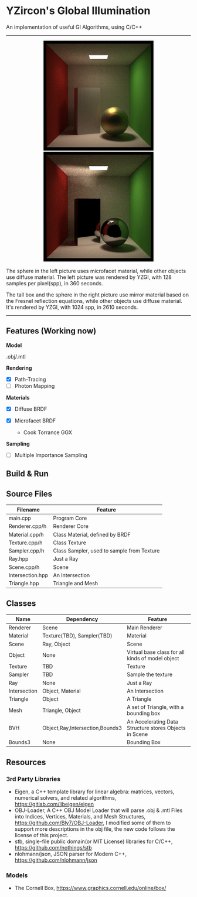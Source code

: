 # YZircon's Global Illumination

An implementation of useful GI Algorithms, using C/C++

------

<p align="center">
  <picture>
    <img src="images/CornellBox_Microfacet_128spp_360s.png" style="width: 300px;">
  </picture>
  <picture>
    <img src="images/CornellBox+Sphere_Mirror_1024spp_2610s.png" style="width: 300px;">
  </picture>
</p>
The sphere in the left picture uses microfacet material, while other objects use diffuse material. The left picture was rendered by YZGI, with 128 samples per pixel(spp), in 360 seconds.

The tall box and the sphere in the right picture use mirror material based on the Fresnel reflection equations, while other objects use diffuse material. It's rendered by YZGI, with 1024 spp, in 2610 seconds.

------

## Features (Working now)

**Model**

.obj/.mtl

**Rendering**

- [x] Path-Tracing
- [ ] Photon Mapping

**Materials**

- [x] Diffuse BRDF

- [x] Microfacet BRDF

  - Cook Torrance GGX

**Sampling**

- [ ] Multiple Importance Sampling

## Build & Run

## Source Files

| Filename         | Feature                                    |
|------------------|--------------------------------------------|
| main.cpp         | Program Core                               |
| Renderer.cpp/h   | Renderer Core                              |
| Material.cpp/h   | Class Material, defined by BRDF            |
| Texture.cpp/h    | Class Texture                              |
| Sampler.cpp/h    | Class Sampler, used to sample from Texture |
| Ray.hpp          | Just a Ray                                 |
| Scene.cpp/h      | Scene                                      |
| Intersection.hpp | An Intersection                            |
| Triangle.hpp     | Triangle and Mesh                          |

## Classes

| Name         | Dependency                      | Feature                                                |
| ------------ | ------------------------------- | ------------------------------------------------------ |
| Renderer     | Scene                           | Main Renderer                                          |
| Material     | Texture(TBD), Sampler(TBD)      | Material                                               |
| Scene        | Ray, Object                     | Scene                                                  |
| Object       | None                            | Virtual base class for all kinds of model object       |
| Texture      | TBD                             | Texture                                                |
| Sampler      | TBD                             | Sample the texture                                     |
| Ray          | None                            | Just a Ray                                             |
| Intersection | Object, Material                | An Intersection                                        |
| Triangle     | Object                          | A Triangle                                             |
| Mesh         | Triangle, Object                | A set of Triangle, with a bounding box                 |
| BVH          | Object,Ray,Intersection,Bounds3 | An Accelerating Data Structure stores Objects in Scene |
| Bounds3      | None                            | Bounding Box                                           |


## Resources

### 3rd Party Libraries

- Eigen, a C++ template library for linear algebra: matrices, vectors, numerical solvers, and related algorithms, https://gitlab.com/libeigen/eigen
- OBJ-Loader, A C++ OBJ Model Loader that will parse .obj & .mtl Files into Indices, Vertices, Materials, and Mesh Structures, https://github.com/Bly7/OBJ-Loader, I modified some of them to support more descriptions in the obj file, the new code follows the license of this project.
- stb, single-file public domain(or MIT License) libraries for C/C++, https://github.com/nothings/stb
- nlohmann/json, JSON parser for Modern C++, https://github.com/nlohmann/json

### Models

- The Cornell Box, https://www.graphics.cornell.edu/online/box/

